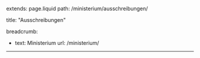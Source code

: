 extends: page.liquid
path: /ministerium/ausschreibungen/

title: "Ausschreibungen"

breadcrumb:
 - text: Ministerium
   url: /ministerium/

---

